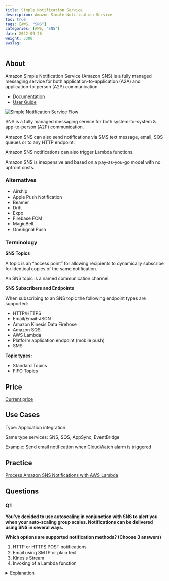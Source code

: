 ```yaml
---
title: Simple Notification Service
description: Amazon Simple Notification Service
toc: true
tags: [AWS, "SNS"]
categories: [AWS, "SNS"]
date: 2022-09-26
weight: 3300
awsTag: 
---
```


## About

Amazon Simple Notification Service (Amazon SNS) is a fully managed messaging service for both application-to-application (A2A) and application-to-person (A2P) communication.

- [Documentation](https://aws.amazon.com/sns/)
- [User Guide](https://docs.aws.amazon.com/sns/?id=docs_gateway)

![Simple Notification Service Flow](https://d1.awsstatic.com/diagrams/Product-page-diagram-Amazon-SNS_event-driven-SNS-compute%402X_.4b9c0a75aa40bda9cdb12f0176930a12da2872bf.png)

SNS is a fully managed messaging service for both system­-to­-system & app-to­-person (A2P) commun­ica­tion.

Amazon SNS can also send notifications via SMS text message, email, SQS queues or to any HTTP endpoint.

Amazon SNS notifications can also trigger Lambda functions.

Amazon SNS is inexpensive and based on a pay-as-you-go model with no upfront costs.

### Alternatives

- Airship
- Apple Push Notification
- Beamer
- Drift
- Expo
- Firebase FCM
- MagicBell
- OneSignal Push

### Terminology

**SNS Topics**

A topic is an “access point” for allowing recipients to dynamically subscribe for identical copies of the same notification.

An SNS topic is a named communication channel.

**SNS Subscribers and Endpoints**

When subscribing to an SNS topic the following endpoint types are supported:

- HTTP/HTTPS
- Email/Email-JSON
- Amazon Kinesis Data Firehose
- Amazon SQS
- AWS Lambda
- Platform application endpoint (mobile push)
- SMS

**Topic types:**

- Standard Topics
- FIFO Topics

## Price

[Current price](https://aws.amazon.com/ru/sns/pricing/)

## Use Cases

Type: Applic­ation integr­ation

Same type services: SNS, SQS, AppSync, EventB­ridge 

Example: Send email notification when CloudWatch alarm is triggered

## Practice

[Process Amazon SNS Notifications with AWS Lambda](aws-lambda-sns-notifications)

## Questions

### Q1

**You’ve decided to use autoscaling in conjunction with SNS to alert you when your auto-scaling group scales. Notifications can be delivered using SNS in several ways.**

**Which options are supported notification methods? (Choose 3 answers)**

1. HTTP or HTTPS POST notifications
2. Email using SMTP or plain text
3. Kinesis Stream
4. Invoking of a Lambda function

<details>
<summary>Explanation</summary>
<div>

[https://docs.aws.amazon.com/autoscaling/ec2/userguide/ec2-auto-scaling-sns-notifications.html](https://docs.aws.amazon.com/autoscaling/ec2/userguide/ec2-auto-scaling-sns-notifications.html)

<mark style="color:white">1, 2, 4</mark>
</div>
</details>
